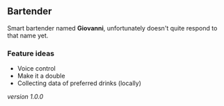 ## Bartender
Smart bartender named **Giovanni**, unfortunately doesn't quite respond to that name yet.

### Feature ideas
* Voice control
* Make it a double
* Collecting data of preferred drinks (locally)


_version 1.0.0_
